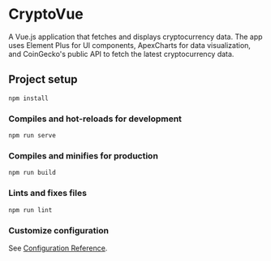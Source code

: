 # CryptoVue 
A Vue.js application that fetches and displays cryptocurrency data. The app uses Element Plus for UI components, ApexCharts for data visualization, and CoinGecko's public API to fetch the latest cryptocurrency data.

## Project setup

```
npm install
```

### Compiles and hot-reloads for development

```
npm run serve
```

### Compiles and minifies for production

```
npm run build
```

### Lints and fixes files

```
npm run lint
```

### Customize configuration

See [Configuration Reference](https://cli.vuejs.org/config/).
